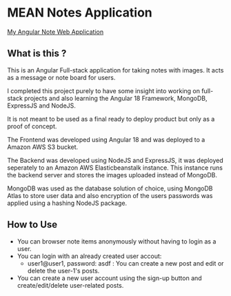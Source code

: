 # MEAN Notes Application

[My Angular Note Web Application](http://mean-ang-node.s3-website-us-east-1.amazonaws.com/)

## What is this ?

This is an Angular Full-stack application for taking notes with images.
It acts as a message or note board for users.

I completed this project purely to have some insight into working on
full-stack projects and also learning the Angular 18 Framework, MongoDB,
ExpressJS and NodeJS.

It is not meant to be used as a final ready to deploy product but only
as a proof of concept.

The Frontend was developed using Angular 18 and was deployed to a Amazon AWS S3 bucket.

The Backend was developed using NodeJS and ExpressJS, it was deployed seperately
to an Amazon AWS Elasticbeanstalk instance. This instance runs the backend server
and stores the images uploaded instead of MongoDB.

MongoDB was used as the database solution of choice, using MongoDB Atlas to store
user data and also encryption of the users passwords was applied using a hashing
NodeJS package.

## How to Use

- You can browser note items anonymously without having to login as a user.
- You can login with an already created user accout:
  - user1@user1, password: asdf : You can create a new post and edit or delete the user-1's posts.
- You can create a new user account using the sign-up button and create/edit/delete user-related posts.
